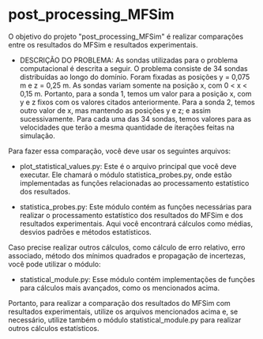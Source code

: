 # post_processing_MFSim

O objetivo do projeto "post_processing_MFSim" é realizar comparações entre os resultados do MFSim e resultados experimentais. 

- DESCRIÇÃO DO PROBLEMA: As sondas utilizadas para o problema computacional é descrita a seguir. O problema consiste de 34 sondas distribuídas ao longo do domínio. Foram fixadas 
as posições y = 0,075 m e z = 0,25 m. As sondas variam somente na posição x, com  0 < x < 0,15 m. Portanto, para a sonda 1, temos um valor para a posição x, com y e z fixos com os 
valores citados anteriormente. Para a sonda 2, temos outro valor de x, mas mantendo as posições y e z; e assim sucessivamente. Para cada uma das 34 sondas, temos valores para as 
velocidades que terão a mesma quantidade de iterações feitas na simulação.

Para fazer essa comparação, você deve usar os seguintes arquivos:

- plot_statistical_values.py: Este é o arquivo principal que você deve executar. Ele chamará o módulo statistica_probes.py, onde estão implementadas as funções relacionadas ao processamento estatístico dos resultados.

- statistica_probes.py: Este módulo contém as funções necessárias para realizar o processamento estatístico dos resultados do MFSim e dos resultados experimentais. Aqui você encontrará cálculos como médias, desvios padrões e métodos estatísticos.

Caso precise realizar outros cálculos, como cálculo de erro relativo, erro associado, método dos mínimos quadrados e propagação de incertezas, você pode utilizar o módulo:

- statistical_module.py: Esse módulo contém implementações de funções para cálculos mais avançados, como os mencionados acima.

Portanto, para realizar a comparação dos resultados do MFSim com resultados experimentais, utilize os arquivos mencionados acima e, se necessário, utilize também o módulo statistical_module.py para realizar outros cálculos estatísticos.